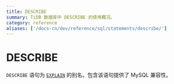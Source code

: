 ```yaml
---
title: DESCRIBE
summary: TiDB 数据库中 DESCRIBE 的使用概况。
category: reference
aliases: ['/docs-cn/dev/reference/sql/statements/describe/']
---
```


# DESCRIBE

`DESCRIBE` 语句为 [`EXPLAIN`](/sql-statements/sql-statement-explain.md) 的别名。包含该语句提供了 MySQL 兼容性。
